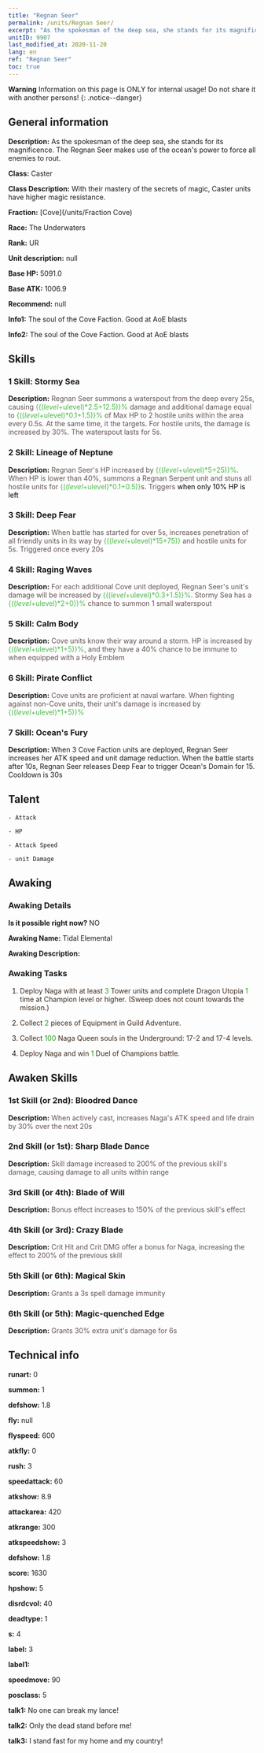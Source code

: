 ```yaml
---
title: "Regnan Seer"
permalink: /units/Regnan Seer/
excerpt: "As the spokesman of the deep sea, she stands for its magnificence. The Regnan Seer makes use of the ocean's power to force all enemies to rout."
unitID: 9907
last_modified_at: 2020-11-20
lang: en
ref: "Regnan Seer"
toc: true
---
```

**Warning** Information on this page is ONLY for internal usage! Do not share it with another persons!
{: .notice--danger}

## General information
 **Description:** As the spokesman of the deep sea, she stands for its magnificence. The Regnan Seer makes use of the ocean's power to force all enemies to rout.

 **Class:** Caster

 **Class Description:** With their mastery of the secrets of magic, Caster units have higher magic resistance.

 **Fraction:** [Cove](/units/Fraction Cove)

 **Race:** The Underwaters

 **Rank:** UR

 **Unit description:** null

 **Base HP:** 5091.0

 **Base ATK:** 1006.9

 **Recommend:** null

 **Info1:** The soul of the Cove Faction. Good at AoE blasts

 **Info2:** The soul of the Cove Faction. Good at AoE blasts

## Skills
### 1 Skill: Stormy Sea
 **Description:** <span style="color: #645252">Regnan Seer summons a waterspout from the deep every 25s, causing <span style="color: black"><span style="color: #48b946">{(($level+$ulevel)*2.5+12.5)}%<span style="color: black"><span style="color: #645252"> damage and additional damage equal to <span style="color: black"><span style="color: #48b946">{(($level+$ulevel)*0.1+1.5)}%<span style="color: black"><span style="color: #645252"> of Max HP to 2 hostile units within the area every 0.5s. At the same time, it <span style="color: black"><span style="color: #48b946"><emaciates><span style="color: black"><span style="color: #645252"> the targets. For <deterred> hostile units, the damage is increased by 30%. The waterspout lasts for 5s.<span style="color: black">

### 2 Skill: Lineage of Neptune
 **Description:** <span style="color: #645252">Regnan Seer's HP increased by <span style="color: black"><span style="color: #48b946">{(($level+$ulevel)*5+25)}%<span style="color: black"><span style="color: #645252">. When HP is lower than 40%, summons a Regnan Serpent unit and stuns all hostile units for <span style="color: black"><span style="color: #48b946">{(($level+$ulevel)*0.1+0.5)}<span style="color: black"><span style="color: #645252">s. Triggers <span style="color: #F0F000"><Azure Protection><span style="color: black"> when only 10% HP is left

### 3 Skill: Deep Fear
 **Description:** <span style="color: #645252">When battle has started for over 5s, increases penetration of all friendly units in its way by <span style="color: black"><span style="color: #48b946">{(($level+$ulevel)*15+75)}<span style="color: black"><span style="color: #645252"> and <span style="color: black"><span style="color: #48b946"><Emaciates><span style="color: black"><span style="color: #645252"> hostile units for 5s. Triggered once every 20s<span style="color: black">

### 4 Skill: Raging Waves
 **Description:** <span style="color: #645252">For each additional Cove unit deployed, Regnan Seer's unit's damage will be increased by <span style="color: black"><span style="color: #48b946">{(($level+$ulevel)*0.3+1.5)}%<span style="color: black"><span style="color: #645252">. Stormy Sea has a <span style="color: black"><span style="color: #48b946">{(($level+$ulevel)*2+0)}%<span style="color: black"><span style="color: #645252"> chance to summon 1 small waterspout<span style="color: black">

### 5 Skill: Calm Body
 **Description:** <span style="color: #645252">Cove units know their way around a storm. HP is increased by <span style="color: black"><span style="color: #48b946">{(($level+$ulevel)*1+5)}%<span style="color: black"><span style="color: #645252">, and they have a 40% chance to be immune to <stun> when equipped with a Holy Emblem<span style="color: black">

### 6 Skill: Pirate Conflict
 **Description:** <span style="color: #645252">Cove units are proficient at naval warfare. When fighting against non-Cove units, their unit's damage is increased by <span style="color: black"><span style="color: #48b946">{(($level+$ulevel)*1+5)}%<span style="color: black"><span style="color: #645252"><span style="color: black">

### 7 Skill: Ocean's Fury
 **Description:** When 3 Cove Faction units are deployed, Regnan Seer increases her ATK speed and unit damage reduction. When the battle starts after 10s, Regnan Seer releases Deep Fear to trigger Ocean's Domain for 15. Cooldown is 30s

## Talent

    - Attack

    - HP

    - Attack Speed

    - unit Damage

## Awaking
### Awaking Details
 **Is it possible right now?** NO

 **Awaking Name:** Tidal Elemental

 **Awaking Description:** 

### Awaking Tasks
 1. <span style="color: #3c2a1e">Deploy Naga with at least <span style="color: black"><span style="color: #1ca216">3<span style="color: black"><span style="color: #3c2a1e"> Tower units and complete Dragon Utopia <span style="color: black"><span style="color: #1ca216">1<span style="color: black"><span style="color: #3c2a1e"> time at Champion level or higher. (Sweep does not count towards the mission.)<span style="color: black">

 2. <span style="color: #3c2a1e">Collect <span style="color: black"><span style="color: #1ca216">2<span style="color: black"><span style="color: #3c2a1e"> pieces of Equipment in Guild Adventure.<span style="color: black">

 3. <span style="color: #3c2a1e">Collect <span style="color: black"><span style="color: #1ca216">100<span style="color: black"><span style="color: #3c2a1e"> Naga Queen souls in the Underground: 17-2 and 17-4 levels.<span style="color: black">

 4. <span style="color: #3c2a1e">Deploy Naga and win <span style="color: black"><span style="color: #1ca216">1<span style="color: black"><span style="color: #3c2a1e"> Duel of Champions battle.<span style="color: black">

## Awaken Skills

### 1st Skill (or 2nd): Bloodred Dance
 **Description:** <span style="color: #48b946"><Blade Dance><span style="color: black"><span style="color: #645252">When actively cast, increases Naga's ATK speed and life drain by 30% over the next 20s<span style="color: black">

### 2nd Skill (or 1st): Sharp Blade Dance
 **Description:** <span style="color: #48b946"><Blade Dance><span style="color: black"><span style="color: #645252">Skill damage increased to 200% of the previous skill's damage, causing damage to all units within range<span style="color: black">

### 3rd Skill (or 4th): Blade of Will
 **Description:** <span style="color: #48b946"><Blade Queen><span style="color: black"><span style="color: #645252">Bonus effect increases to 150% of the previous skill's effect<span style="color: black">

### 4th Skill (or 3rd): Crazy Blade
 **Description:** <span style="color: #48b946"><Blade Queen><span style="color: black"><span style="color: #645252">Crit Hit and Crit DMG offer a bonus for Naga, increasing the effect to 200% of the previous skill<span style="color: black">

### 5th Skill (or 6th): Magical Skin
 **Description:** <span style="color: #48b946"><Magic Awakening><span style="color: black"><span style="color: #645252">Grants a 3s spell damage immunity<span style="color: black">

### 6th Skill (or 5th): Magic-quenched Edge
 **Description:** <span style="color: #48b946"><Magic Awakening><span style="color: black"><span style="color: #645252">Grants 30% extra unit's damage for 6s<span style="color: black">

## Technical info
 **runart:** 0

 **summon:** 1

 **defshow:** 1.8

 **fly:** null

 **flyspeed:** 600

 **atkfly:** 0

 **rush:** 3

 **speedattack:** 60

 **atkshow:** 8.9

 **attackarea:** 420

 **atkrange:** 300

 **atkspeedshow:** 3

 **defshow:** 1.8

 **score:** 1630

 **hpshow:** 5

 **disrdcvol:** 40

 **deadtype:** 1

 **s:** 4

 **label:** 3

 **label1:** 

 **speedmove:** 90

 **posclass:** 5

 **talk1:** No one can break my lance!

 **talk2:** Only the dead stand before me!

 **talk3:** I stand fast for my home and my country!

